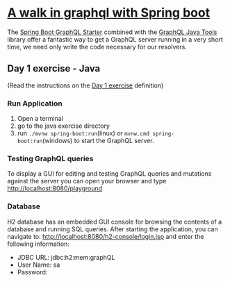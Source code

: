 # [A walk in graphql with Spring boot]((/README.md))
The [Spring Boot GraphQL Starter](https://github.com/graphql-java-kickstart/graphql-spring-boot) combined with the [GraphQL Java Tools](https://github.com/graphql-java-kickstart/graphql-java-tools) library offer a fantastic way to get a GraphQL server running in a very short time, we need only write the code necessary for our resolvers.

## Day 1 exercise - Java
(Read the instructions on the [Day 1 exercise](../day_01.md#exercise) definition)

### Run Application

1. Open a terminal
2. go to the java exercise directory
3. run `./mvnw spring-boot:run`(linux) or `mvnw.cmd spring-boot:run`(windows) to start the GraphQL server.

### Testing GraphQL queries
To display a GUI for editing and testing GraphQL queries and mutations against the server you can open your browser and type [http://localhost:8080/playground](http://localhost:8080/playground)

### Database
H2 database has an embedded GUI console for browsing the contents of a database and running SQL queries.
After starting the application, you can navigate to:
[http://localhost:8080/h2-console/login.jsp](http://localhost:8080/h2-console/login.jsp) and enter the following information:
- JDBC URL: jdbc:h2:mem:graphQL
- User Name: sa
- Password: <blank>
